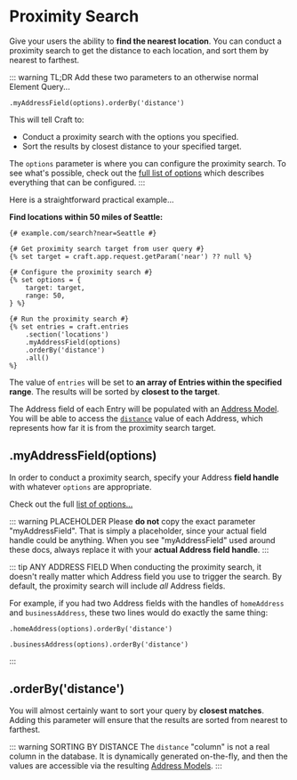 # Proximity Search

Give your users the ability to **find the nearest location**. You can conduct a proximity search to get the distance to each location, and sort them by nearest to farthest.

::: warning TL;DR
Add these two parameters to an otherwise normal Element Query...

```twig
.myAddressField(options).orderBy('distance')
```

This will tell Craft to:

 - Conduct a proximity search with the options you specified.
 - Sort the results by closest distance to your specified target.

The `options` parameter is where you can configure the proximity search. To see what's possible, check out the [full list of options](/proximity-search/options/) which describes everything that can be configured.
:::

Here is a straightforward practical example...

**Find locations within 50 miles of Seattle:**

```twig
{# example.com/search?near=Seattle #}

{# Get proximity search target from user query #}
{% set target = craft.app.request.getParam('near') ?? null %}

{# Configure the proximity search #}
{% set options = {
    target: target,
    range: 50,
} %}

{# Run the proximity search #}
{% set entries = craft.entries
    .section('locations')
    .myAddressField(options)
    .orderBy('distance')
    .all()
%}
```

The value of `entries` will be set to **an array of Entries within the specified range**. The results will be sorted by **closest to the target**.

The Address field of each Entry will be populated with an [Address Model](/models/address-model/). You will be able to access the [`distance`](/models/address-model/#distance) value of each Address, which represents how far it is from the proximity search target.

## .myAddressField(options)

In order to conduct a proximity search, specify your Address **field handle** with whatever `options` are appropriate.

Check out the full [list of options...](/proximity-search/options/)

::: warning PLACEHOLDER
Please **do not** copy the exact parameter "myAddressField". That is simply a placeholder, since your actual field handle could be anything. When you see "myAddressField" used around these docs, always replace it with your **actual Address field handle**.
:::

::: tip ANY ADDRESS FIELD
When conducting the proximity search, it doesn't really matter which Address field you use to trigger the search. By default, the proximity search will include _all_ Address fields.

For example, if you had two Address fields with the handles of `homeAddress` and `businessAddress`, these two lines would do exactly the same thing:

```twig
.homeAddress(options).orderBy('distance')
```

```twig
.businessAddress(options).orderBy('distance')
```
:::

## .orderBy('distance')

You will almost certainly want to sort your query by **closest matches**. Adding this parameter will ensure that the results are sorted from nearest to farthest.

::: warning SORTING BY DISTANCE
The `distance` "column" is not a real column in the database. It is dynamically generated on-the-fly, and then the values are accessible via the resulting [Address Models](/models/address-model/#distance).
:::
